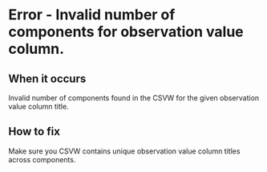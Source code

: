# Error - Invalid number of components for observation value column.

## When it occurs

Invalid number of components found in the CSVW for the given observation value column title.

## How to fix

Make sure you CSVW contains unique observation value column titles across components.